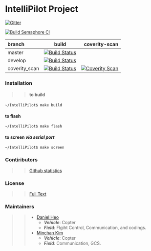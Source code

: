 # IntelliPilot Project
[![Gitter](https://badges.gitter.im/intellipilot-gitter/Lobby.svg)](https://gitter.im/intellipilot-gitter/Lobby?utm_source=badge&utm_medium=badge&utm_campaign=pr-badge)

[![Build Semaphore CI](https://semaphoreci.com/api/v1/DanielHeo/intellipilot/branches/master/badge.svg)](https://semaphoreci.com/DanielHeo/intellipilot)

| branch | build | coverity-scan |
| :----- | :---: | ------------: |
| master | [![Build Status](https://travis-ci.org/DanielHeo94/IntelliPilot.svg?branch=master)](https://travis-ci.org/DanielHeo94/IntelliPilot)      |               |
| develop    | [![Build Status](https://travis-ci.org/DanielHeo94/IntelliPilot.svg?branch=dev)](https://travis-ci.org/DanielHeo94/IntelliPilot)      |               |
| coverity_scan| [![Build Status](https://travis-ci.org/DanielHeo94/IntelliPilot.svg?branch=coverity_scan)](https://travis-ci.org/DanielHeo94/IntelliPilot) | [![Coverity Scan](https://scan.coverity.com/projects/9895/badge.svg?flat=1)](https://scan.coverity.com/projects/danielheo94-intellipilot)             |

### Installation
>>#### to build
`~/IntelliPilot$ make build`
#### to flash
`~/IntelliPilot$ make flash`
#### to screen *via serial port*
`~/IntelliPilot$ make screen`

### Contiributors
>>[Github statistics](https://github.com/DanielHeo94/IntelliPilot/graphs/contributors)

### License
>> [Full Text](https://github.com/DanielHeo94/IntelliPilot/blob/master/LICENSE)

### Maintainers
>> - [Daniel Heo](https://github.com/DanielHeo94)
>>   - ***Vehicle***: Copter
>>   - ***Field***: Flgiht Control, Communication, and codings.
>> - [Minchan Kim](https://github.com/Minchan-Kim)
>>   - ***Vehicle***: Copter
>>   - ***Field***: Communication, GCS.

